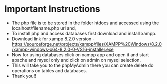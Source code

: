 # Important Instructions
* The php file is to be stored in the folder htdocs and accessed using the localhost/filename.php url and,
* To install php and access databases first download and install xampp.
* Download link for xampp 8.2.0 version - https://sourceforge.net/projects/xampp/files/XAMPP%20Windows/8.2.0/xampp-windows-x64-8.2.0-0-VS16-installer.exe
* Now for using databases click on xampp app and open it and start apache and mysql only and click on admin on mysql selection.
* This will take you to the phpMyAdmin there you can create delete do operations on tables and databases.
* Thank you!!
